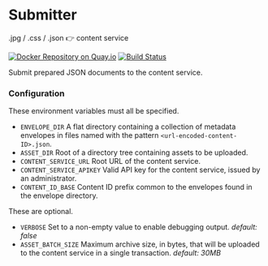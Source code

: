 # Submitter

.jpg / .css / .json :point_right: content service

[![Docker Repository on Quay.io](https://quay.io/repository/deconst/submitter/status "Docker Repository on Quay.io")](https://quay.io/repository/deconst/submitter) [![Build Status](https://travis-ci.org/deconst/submitter.svg?branch=master)](https://travis-ci.org/deconst/submitter)

Submit prepared JSON documents to the content service.

### Configuration

These environment variables must all be specified.

* `ENVELOPE_DIR` A flat directory containing a collection of metadata envelopes in files named with the pattern `<url-encoded-content-ID>.json`.
* `ASSET_DIR` Root of a directory tree containing assets to be uploaded.
* `CONTENT_SERVICE_URL` Root URL of the content service.
* `CONTENT_SERVICE_APIKEY` Valid API key for the content service, issued by an administrator.
* `CONTENT_ID_BASE` Content ID prefix common to the envelopes found in the envelope directory.

These are optional.

* `VERBOSE` Set to a non-empty value to enable debugging output. *default: false*
* `ASSET_BATCH_SIZE` Maximum archive size, in bytes, that will be uploaded to the content service in a single transaction. *default: 30MB*
